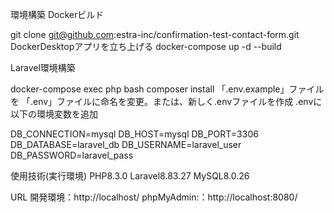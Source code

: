 環境構築
Dockerビルド

git clone git@github.com:estra-inc/confirmation-test-contact-form.git
DockerDesktopアプリを立ち上げる
docker-compose up -d --build

Laravel環境構築

docker-compose exec php bash
composer install
「.env.example」ファイルを 「.env」ファイルに命名を変更。または、新しく.envファイルを作成
.envに以下の環境変数を追加

DB_CONNECTION=mysql
DB_HOST=mysql
DB_PORT=3306
DB_DATABASE=laravel_db
DB_USERNAME=laravel_user
DB_PASSWORD=laravel_pass

使用技術(実行環境)
PHP8.3.0
Laravel8.83.27
MySQL8.0.26

URL
開発環境：http://localhost/
phpMyAdmin:：http://localhost:8080/
